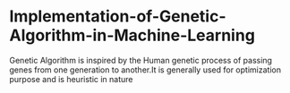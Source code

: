 # Implementation-of-Genetic-Algorithm-in-Machine-Learning
 Genetic Algorithm is inspired by the Human genetic process of passing genes from one generation to another.It is generally used for optimization purpose and is heuristic in nature 
